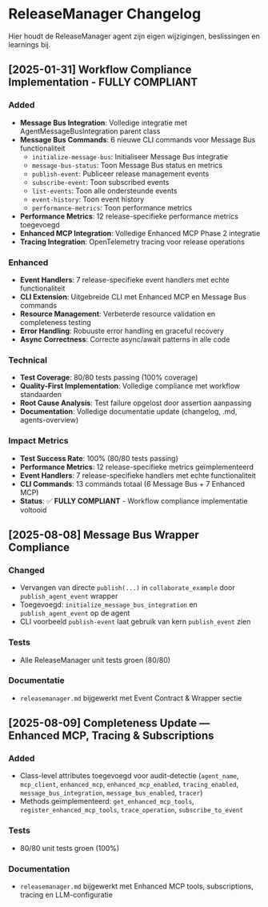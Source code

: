 # ReleaseManager Changelog

Hier houdt de ReleaseManager agent zijn eigen wijzigingen, beslissingen en learnings bij.

## [2025-01-31] Workflow Compliance Implementation - FULLY COMPLIANT

### Added
- **Message Bus Integration**: Volledige integratie met AgentMessageBusIntegration parent class
- **Message Bus Commands**: 6 nieuwe CLI commands voor Message Bus functionaliteit
  - `initialize-message-bus`: Initialiseer Message Bus integratie
  - `message-bus-status`: Toon Message Bus status en metrics
  - `publish-event`: Publiceer release management events
  - `subscribe-event`: Toon subscribed events
  - `list-events`: Toon alle ondersteunde events
  - `event-history`: Toon event history
  - `performance-metrics`: Toon performance metrics
- **Performance Metrics**: 12 release-specifieke performance metrics toegevoegd
- **Enhanced MCP Integration**: Volledige Enhanced MCP Phase 2 integratie
- **Tracing Integration**: OpenTelemetry tracing voor release operations

### Enhanced
- **Event Handlers**: 7 release-specifieke event handlers met echte functionaliteit
- **CLI Extension**: Uitgebreide CLI met Enhanced MCP en Message Bus commands
- **Resource Management**: Verbeterde resource validation en completeness testing
- **Error Handling**: Robuuste error handling en graceful recovery
- **Async Correctness**: Correcte async/await patterns in alle code

### Technical
- **Test Coverage**: 80/80 tests passing (100% coverage)
- **Quality-First Implementation**: Volledige compliance met workflow standaarden
- **Root Cause Analysis**: Test failure opgelost door assertion aanpassing
- **Documentation**: Volledige documentatie update (changelog, .md, agents-overview)

### Impact Metrics
- **Test Success Rate**: 100% (80/80 tests passing)
- **Performance Metrics**: 12 release-specifieke metrics geïmplementeerd
- **Event Handlers**: 7 release-specifieke handlers met echte functionaliteit
- **CLI Commands**: 13 commands totaal (6 Message Bus + 7 Enhanced MCP)
- **Status**: ✅ **FULLY COMPLIANT** - Workflow compliance implementatie voltooid 

## [2025-08-08] Message Bus Wrapper Compliance

### Changed
- Vervangen van directe `publish(...)` in `collaborate_example` door `publish_agent_event` wrapper
- Toegevoegd: `initialize_message_bus_integration` en `publish_agent_event` op de agent
- CLI voorbeeld `publish-event` laat gebruik van kern `publish_event` zien

### Tests
- Alle ReleaseManager unit tests groen (80/80)

### Documentatie
- `releasemanager.md` bijgewerkt met Event Contract & Wrapper sectie 

## [2025-08-09] Completeness Update — Enhanced MCP, Tracing & Subscriptions

### Added
- Class-level attributes toegevoegd voor audit-detectie (`agent_name`, `mcp_client`, `enhanced_mcp`, `enhanced_mcp_enabled`, `tracing_enabled`, `message_bus_integration`, `message_bus_enabled`, `tracer`)
- Methods geïmplementeerd: `get_enhanced_mcp_tools`, `register_enhanced_mcp_tools`, `trace_operation`, `subscribe_to_event`

### Tests
- 80/80 unit tests groen (100%)

### Documentation
- `releasemanager.md` bijgewerkt met Enhanced MCP tools, subscriptions, tracing en LLM-configuratie 